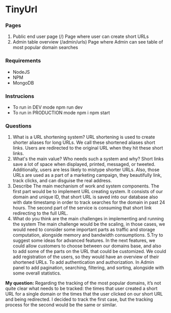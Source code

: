 # TinyUrl

### Pages

1. Public end user page (/)
   Page where user can create short URLs
2. Admin table overview (/admin/urls)
   Page where Admin can see table of most popular domain searches

### Requirements

- NodeJS
- NPM
- MongoDB

### Instrucions

- To run in DEV mode
  npm run dev
- To run in PRODUCTION mode
  npm i
  npm start

### Questions

1.  What is a URL shortening system?
    URL shortening is used to create shorter aliases for long URLs. We call these shortened aliases short links. Users are redirected to the original URL when they hit these short links.
2.  What's the main value? Who needs such a system and why?
    Short links save a lot of space when displayed, printed, messaged, or tweeted. Additionally, users are less likely to mistype shorter URLs.
    Also, those URLs are used as a part of a marketing campaign, they beautifully link, track clicks, and can disguise the real address.
3.  Describe The main mechanism of work and system components.
    The first part would be to implement URL creating system. It consists of our domain and unique ID, that short URL is saved into our database also with date timestamp in order to track searches for the domain in past 24 hours. The second part of the service is
    consuming that short link redirecting to the full URL.
4.  What do you think are the main challenges in implementing and running the system
    The main challenge would be the scaling, in those cases, we would need to consider some important parts as traffic and storage computation, alongside memory and bandwidth consumptions.
    5.Try to suggest some ideas for advanced features.
    In the next features, we could allow customers to choose between our domains base, and also to add some of the parts on the URL that could be customized. We could add registration of the users, so they would have an overview of their shortened URLs. To add authentication and authorization. In Admin panel to add pagination, searching, filtering, and sorting, alongside with some overall statistics.

**My question:** Regarding the tracking of the most popular domains, it’s not quite clear what needs to be tracked: the times that user created a short URL for a single domain or the times that the user clicked on our short URL and being redirected. I decided to track the first case, but the tracking process for the second would be the same or similar.
